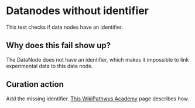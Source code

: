 # Datanodes without identifier

This test checks if data nodes have an identifier.

## Why does this fail show up?

The DataNode does not have an identifier, which makes it impossible to link experimental data
to this data node.

## Curation action

Add the missing identifier. [This WikiPathwys Academy](https://academy.wikipathways.org/stages/draw-geneproduct/)
page describes how.
